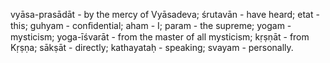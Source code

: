 vyāsa-prasādāt - by the mercy of Vyāsadeva; śrutavān - have heard; etat - this; guhyam - conﬁdential; aham - I; param - the supreme; yogam - mysticism; yoga-īśvarāt - from the master of all mysticism; kṛṣṇāt - from Kṛṣṇa; sākṣāt - directly; kathayataḥ - speaking; svayam - personally.